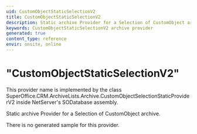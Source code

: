 ```yaml
---
uid: CustomObjectStaticSelectionV2
title: CustomObjectStaticSelectionV2
description: Static archive Provider for a Selection of CustomObject archive.
keywords: CustomObjectStaticSelectionV2 archive provider
generated: true
content_type: reference
envir: onsite, online
---
```


# "CustomObjectStaticSelectionV2"

This provider name is implemented by the class <see cref="T:SuperOffice.CRM.ArchiveLists.Archive.CustomObjectSelectionStaticProviderV2">SuperOffice.CRM.ArchiveLists.Archive.CustomObjectSelectionStaticProviderV2</see> inside NetServer's SODatabase assembly.

Static archive Provider for a Selection of CustomObject archive.

There is no generated sample for this provider.
